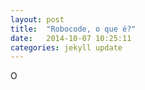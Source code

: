 ```yaml
---
layout: post
title:  "Robocode, o que é?"
date:   2014-10-07 10:25:11
categories: jekyll update
---
```


O 

